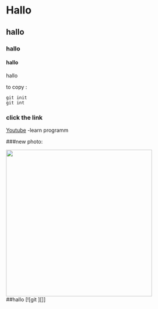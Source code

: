 # Hallo
## hallo
### hallo 
#### hallo
hallo


to copy :

```
git init
git int

```
### click the link 
[Youtube](https://www.youtube.com/watch?v=938bNBau0wY&t=134s) -learn programm

###new photo:
<div>
  <img src="![aa](https://github.com/Sipan-Cheikho/kaka/assets/154353840/f5d70dc2-cd64-406f-8c57-904339542a45)" width="400" height=400")>
</div>
##hallo
[![git ][]]

